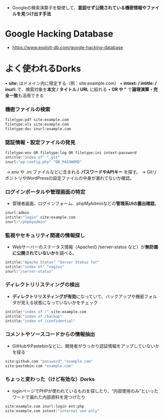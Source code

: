 
- Googleの検索演算子を駆使して、**意図せず公開されている機密情報やファイルを見つけ出す手法**

# Google Hacking Database
- https://www.exploit-db.com/google-hacking-database

# よく使われるDorks

• **site:** はドメイン内に限定する（例：site:example.com）
• **intext: / intitle: / inurl:** で、検索対象を**本文 / タイトル / URL** に絞れる
• **OR や "** で**論理演算・完全一致**も活用できる
 
### 機密ファイルの検索
```sh
filetype:pdf site:example.com
filetype:xls site:example.com
filetype:doc inurl:example.com
```

###  認証情報・設定ファイルの発見
```sh
filetype:env OR filetype:log OR filetype:ini intext:password
intitle:"index of" ".git"
inurl:"wp-config.php" "DB_PASSWORD"
```
 →.env や .ini ファイルなどに含まれる **パスワードやAPIキー** を探す。
→ GitリポジトリやWordPressの設定ファイルの中身が漏れてないか確認。

### ログインポータルや管理画面の特定
- 管理者画面、ログインフォーム、phpMyAdminなどの**管理系UIの露出確認**。
```sh
inurl:admin
intitle:"login" site:example.com
inurl:"/phpmyadmin"
```

###  監視やセキュリティ関連の情報探し
- Webサーバーのステータス情報（Apacheの /server-status など）が**無防備に公開されていないか**を調べる。
```sh
intitle:"Apache Status" "Server Status for"
intitle:"index of" "nagios"
inurl:"/server-status"
```

### ディレクトリリスティングの検出
-  **ディレクトリリスティングが有効**になっていて、バックアップや機密フォルダが見える状態になっていないかをチェック
```sh
intitle:"index of /" site:example.com
intitle:"index of /backup"
intitle:"index of /confidential"
```

### コメントやソースコードからの情報抽出
- GitHubやPastebinなどに、開発者がうっかり認証情報をアップしていないかを探る
```sh
site:github.com "password" "example.com"
site:pastebin.com "example.com"
```

### ちょっと変わった（けど有効な）Dorks
- loginページでPHPが使われているものを探したり、“内部使用のみ”といったワードで漏れた内部資料を見つけたり
```sh
site:example.com inurl:login ext:php
site:example.com intext:"internal use only"
```


